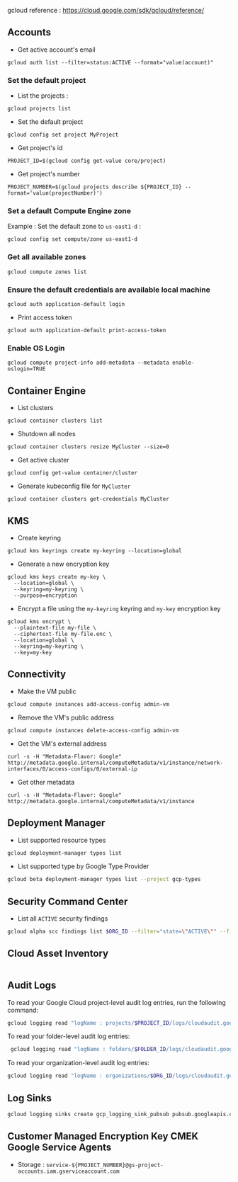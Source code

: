 gcloud reference : https://cloud.google.com/sdk/gcloud/reference/


## Accounts

- Get active account's email

````
gcloud auth list --filter=status:ACTIVE --format="value(account)"
````

### Set the default project

- List the projects : 

````
gcloud projects list
````
- Set the default project 

````
gcloud config set project MyProject
````

- Get project's id

````
PROJECT_ID=$(gcloud config get-value core/project)
````

- Get project's number

````
PROJECT_NUMBER=$(gcloud projects describe ${PROJECT_ID} --format='value(projectNumber)')
````

### Set a default  Compute Engine zone
Example : Set the default zone to ``us-east1-d`` :

````
gcloud config set compute/zone us-east1-d
````

### Get all available zones

````
gcloud compute zones list
````

### Ensure the default credentials are available local machine

````
gcloud auth application-default login
````

- Print access token

````
gcloud auth application-default print-access-token
````

### Enable OS Login

````
gcloud compute project-info add-metadata --metadata enable-oslogin=TRUE
````

## Container Engine

- List clusters

````
gcloud container clusters list
````

- Shutdown all nodes

````
gcloud container clusters resize MyCluster --size=0
````

- Get active cluster

````
gcloud config get-value container/cluster
````

- Generate kubeconfig file for ``MyCluster``

````
gcloud container clusters get-credentials MyCluster
````

## KMS

- Create keyring

````
gcloud kms keyrings create my-keyring --location=global
````

- Generate a new encryption key

````
gcloud kms keys create my-key \
  --location=global \
  --keyring=my-keyring \
  --purpose=encryption
````  
- Encrypt a file using the ``my-keyring`` keyring and ``my-key`` encryption key

````
gcloud kms encrypt \
  --plaintext-file my-file \
  --ciphertext-file my-file.enc \
  --location=global \
  --keyring=my-keyring \
  --key=my-key
````

## Connectivity

- Make the VM public
````
gcloud compute instances add-access-config admin-vm
````

- Remove the VM's public address
````
gcloud compute instances delete-access-config admin-vm
````

- Get the VM's external address
````
curl -s -H "Metadata-Flavor: Google"   http://metadata.google.internal/computeMetadata/v1/instance/network-interfaces/0/access-configs/0/external-ip
````

- Get other metadata
````
curl -s -H "Metadata-Flavor: Google"   http://metadata.google.internal/computeMetadata/v1/instance
````

## Deployment Manager

 - List supported resource types
 
 ````bash
 gcloud deployment-manager types list
 ````
 
 - List supported type by Google Type Provider
 
 ````bash
 gcloud beta deployment-manager types list --project gcp-types
 ````
 
 ## Security Command Center
 
 - List all ``ACTIVE`` security findings
 
 ````bash
 gcloud alpha scc findings list $ORG_ID --filter="state=\"ACTIVE\"" --field-mask="finding.category,finding.resource_name"
 
 ````
 
 ## Cloud Asset Inventory
 
  ````bash
 ````
 
 ## Audit Logs
 
 To read your Google Cloud project-level audit log entries, run the following command:

  ````bash
  gcloud logging read "logName : projects/$PROJECT_ID/logs/cloudaudit.googleapis.com" --project=$PROJECT_ID
 ````
 
 To read your folder-level audit log entries:

````bash
 gcloud logging read "logName : folders/$FOLDER_ID/logs/cloudaudit.googleapis.com" --folder=$FOLDER_ID
 ````
 
 To read your organization-level audit log entries:
 
 ````bash
 gcloud logging read "logName : organizations/$ORG_ID/logs/cloudaudit.googleapis.com" --organization=$ORG_ID
 ````
 
## Log Sinks

````bash
gcloud logging sinks create gcp_logging_sink_pubsub pubsub.googleapis.com/projects/$PROJECT_ID/topics/logs-export-topic  --include-children --organization=$ORG_ID
````

## Customer Managed Encryption Key CMEK Google Service Agents

- Storage : ``service-${PROJECT_NUMBER}@gs-project-accounts.iam.gserviceaccount.com``

